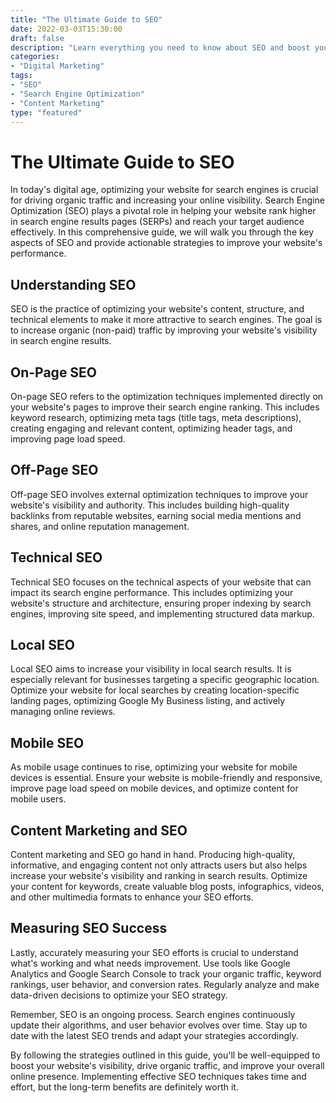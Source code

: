 ```yaml
---
title: "The Ultimate Guide to SEO"
date: 2022-03-03T15:30:00
draft: false
description: "Learn everything you need to know about SEO and boost your website's visibility."
categories:
- "Digital Marketing"
tags:
- "SEO"
- "Search Engine Optimization"
- "Content Marketing"
type: "featured"
---
```


# The Ultimate Guide to SEO

In today's digital age, optimizing your website for search engines is crucial for driving organic traffic and increasing your online visibility. Search Engine Optimization (SEO) plays a pivotal role in helping your website rank higher in search engine results pages (SERPs) and reach your target audience effectively. In this comprehensive guide, we will walk you through the key aspects of SEO and provide actionable strategies to improve your website's performance.

## Understanding SEO

SEO is the practice of optimizing your website's content, structure, and technical elements to make it more attractive to search engines. The goal is to increase organic (non-paid) traffic by improving your website's visibility in search engine results.

## On-Page SEO

On-page SEO refers to the optimization techniques implemented directly on your website's pages to improve their search engine ranking. This includes keyword research, optimizing meta tags (title tags, meta descriptions), creating engaging and relevant content, optimizing header tags, and improving page load speed.

## Off-Page SEO

Off-page SEO involves external optimization techniques to improve your website's visibility and authority. This includes building high-quality backlinks from reputable websites, earning social media mentions and shares, and online reputation management.

## Technical SEO

Technical SEO focuses on the technical aspects of your website that can impact its search engine performance. This includes optimizing your website's structure and architecture, ensuring proper indexing by search engines, improving site speed, and implementing structured data markup.

## Local SEO

Local SEO aims to increase your visibility in local search results. It is especially relevant for businesses targeting a specific geographic location. Optimize your website for local searches by creating location-specific landing pages, optimizing Google My Business listing, and actively managing online reviews.

## Mobile SEO

As mobile usage continues to rise, optimizing your website for mobile devices is essential. Ensure your website is mobile-friendly and responsive, improve page load speed on mobile devices, and optimize content for mobile users.

## Content Marketing and SEO

Content marketing and SEO go hand in hand. Producing high-quality, informative, and engaging content not only attracts users but also helps increase your website's visibility and ranking in search results. Optimize your content for keywords, create valuable blog posts, infographics, videos, and other multimedia formats to enhance your SEO efforts.

## Measuring SEO Success

Lastly, accurately measuring your SEO efforts is crucial to understand what's working and what needs improvement. Use tools like Google Analytics and Google Search Console to track your organic traffic, keyword rankings, user behavior, and conversion rates. Regularly analyze and make data-driven decisions to optimize your SEO strategy.

Remember, SEO is an ongoing process. Search engines continuously update their algorithms, and user behavior evolves over time. Stay up to date with the latest SEO trends and adapt your strategies accordingly.

By following the strategies outlined in this guide, you'll be well-equipped to boost your website's visibility, drive organic traffic, and improve your overall online presence. Implementing effective SEO techniques takes time and effort, but the long-term benefits are definitely worth it.
